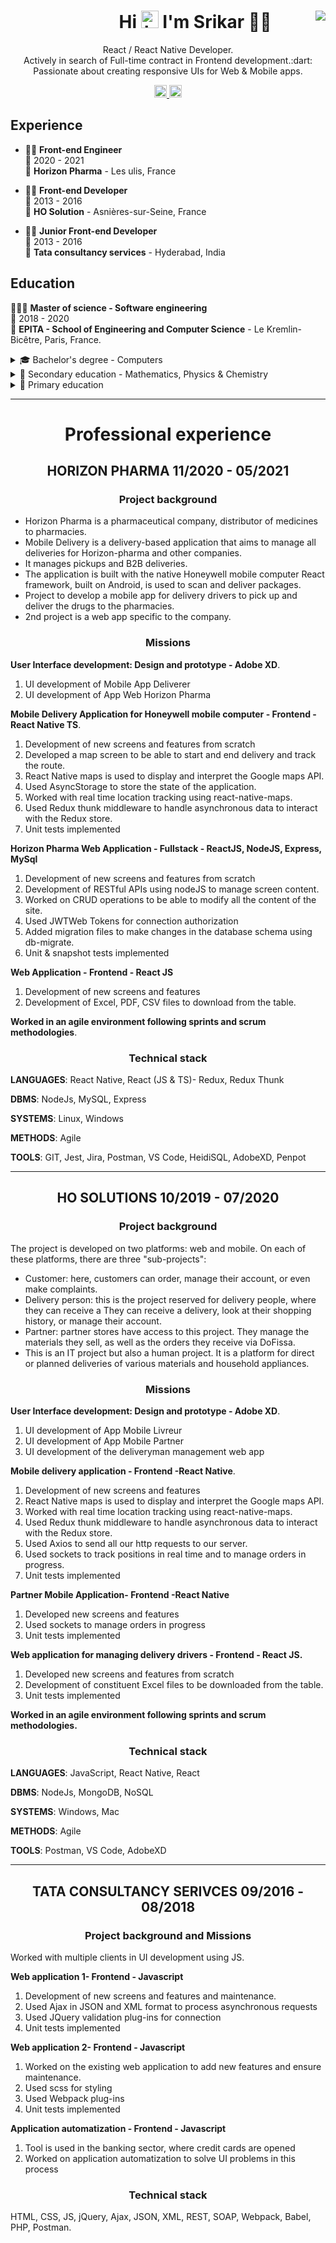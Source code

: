 <h1 align='center'>
  &nbsp;&nbsp;&nbsp;&nbsp;&nbsp;&nbsp;&nbsp;&nbsp;&nbsp;&nbsp;&nbsp;&nbsp;&nbsp;&nbsp;&nbsp;
 Hi  
 <img src="https://user-images.githubusercontent.com/1303154/88677602-1635ba80-d120-11ea-84d8-d263ba5fc3c0.gif" width="28px" alt="hi"> 
 I'm Srikar 👨‍💻
 <a href='https://github.com/Vijaysreekar4994'><img align="right" src="https://img.shields.io/badge/Fran%C3%A7ais-FR-blue" /></a>
</h1>


<p align='center'> 
   React / React Native Developer. <br />
   Actively in search of Full-time contract in Frontend development.:dart: <br />
   Passionate about creating responsive UIs for Web & Mobile apps.
</p>

<p align='center'>
   <a href="https://www.linkedin.com/in/pvsb/">
    <img height="20px" src="https://img.shields.io/badge/linkedin-%230077B5.svg?&style=for-the-badge&logo=linkedin&logoColor=white" />
  </a>
		<a href='mailto:pvsrikar@mail.fr'>
		<img height="20px" src="https://img.shields.io/badge/pvsrikar%40mail.fr-%F0%9F%93%A7-lightgrey" />
	</a>
</p>




## Experience

- 👨‍💻 **Front-end Engineer**\
📆 2020 - 2021\
📍 **Horizon Pharma** - Les ulis, France

- 👨‍💻 **Front-end Developer**\
📆 2013 - 2016\
📍 **HO Solution** - Asnières-sur-Seine, France

- 👨‍💻 **Junior Front-end Developer**\
📆 2013 - 2016\
📍 **Tata consultancy services** - Hyderabad, India

## Education
👨🏽‍🎓 **Master of science - Software engineering**\
📆 2018 - 2020\
📍 **EPITA - School of Engineering and Computer Science** - Le Kremlin-Bicêtre, Paris, France.

<details>
<summary>🎓 Bachelor's degree - Computers</summary>
 
📆 2012 - 2015\
📍 Osmania university - Hyderabad, India.
</details>

<details>
<summary>🏫 Secondary education - Mathematics, Physics & Chemistry</summary>

📆 2010 - 2012\
📍 Narayana Junior College - Hyderabad, India.
</details>

<details>
<summary>🏫 Primary education</summary>
 
📆 2000 - 2010\
📍 ShantiNiketan High school - Hyderabad, India.
</details>


---

<h1 align="center">Professional experience</h1>
<h2 align="center">HORIZON PHARMA 11/2020 - 05/2021</h2>
<h3 align="center">Project background</h3>

- Horizon Pharma is a pharmaceutical company, distributor of medicines to pharmacies.
- Mobile Delivery is a delivery-based application that aims to manage all deliveries for Horizon-pharma and other companies.
- It manages pickups and B2B deliveries.
- The application is built with the native Honeywell mobile computer React framework, built on Android, is used to scan and deliver packages.
- Project to develop a mobile app for delivery drivers to pick up and deliver the drugs to the pharmacies.
- 2nd project is a web app specific to the company.

<h3 align="center">Missions</h3>

**User Interface development: Design and prototype - Adobe XD**.
1. UI development of Mobile App Deliverer
2. UI development of App Web Horizon Pharma

**Mobile Delivery Application for Honeywell mobile computer - Frontend -React Native TS**.

1. Development of new screens and features from scratch
2. Developed a map screen to be able to start and end delivery and track the route.
3. React Native maps is used to display and interpret the Google maps API.
4. Used AsyncStorage to store the state of the application.
5. Worked with real time location tracking using react-native-maps.
6. Used Redux thunk middleware to handle asynchronous data to interact with the Redux store.
7. Unit tests implemented

**Horizon Pharma Web Application - Fullstack - ReactJS, NodeJS, Express, MySql**

1. Development of new screens and features from scratch
2. Development of RESTful APIs using nodeJS to manage screen content.
3. Worked on CRUD operations to be able to modify all the content of the site.
4. Used JWTWeb Tokens for connection authorization
5. Added migration files to make changes in the database schema using db-migrate.
6. Unit & snapshot tests implemented

**Web Application - Frontend - React JS**

1. Development of new screens and features
2. Development of Excel, PDF, CSV files to download from the table.

**Worked in an agile environment following sprints and scrum methodologies**.

<h3 align="center">Technical stack</h3>

**LANGUAGES**: React Native, React (JS & TS)- Redux, Redux Thunk

**DBMS**: NodeJs, MySQL, Express

**SYSTEMS**: Linux, Windows

**METHODS**: Agile

**TOOLS**: GIT, Jest, Jira, Postman, VS Code, HeidiSQL, AdobeXD, Penpot

---


<h2 align="center">HO SOLUTIONS 10/2019 - 07/2020</h2>
<h3 align="center">Project background</h3>

The project is developed on two platforms: web and mobile.
On each of these platforms, there are three "sub-projects":
- Customer: here, customers can order, manage their account, or even
make complaints.
- Delivery person: this is the project reserved for delivery people, where they can receive a
They can receive a delivery, look at their shopping history, or manage their account.
- Partner: partner stores have access to this project. They manage the
materials they sell, as well as the orders they receive via DoFissa.
- This is an IT project but also a human project. It is a platform for direct or planned deliveries of various materials and household appliances. 


<h3 align="center">Missions</h3>

**User Interface development: Design and prototype - Adobe XD**.

1. UI development of App Mobile Livreur
2. UI development of App Mobile Partner
3. UI development of the deliveryman management web app

**Mobile delivery application - Frontend -React Native**.

1. Development of new screens and features
2. React Native maps is used to display and interpret the Google maps API.
3. Worked with real time location tracking using react-native-maps.
4. Used Redux thunk middleware to handle asynchronous data to interact with the Redux store.
5. Used Axios to send all our http requests to our server.
6. Used sockets to track positions in real time and to manage orders in progress.
7. Unit tests implemented

**Partner Mobile Application- Frontend -React Native**

1. Developed new screens and features
2. Used sockets to manage orders in progress
3. Unit tests implemented

**Web application for managing delivery drivers - Frontend - React JS.**

1. Developed new screens and features from scratch
2. Development of constituent Excel files to be downloaded from the table.
3. Unit tests implemented

**Worked in an agile environment following sprints and scrum methodologies.**

<h3 align="center">Technical stack</h3>

**LANGUAGES**: JavaScript, React Native, React 

**DBMS**: NodeJs, MongoDB, NoSQL

**SYSTEMS**: Windows, Mac

**METHODS**: Agile

**TOOLS**: Postman, VS Code, AdobeXD 

---

<h2 align="center">TATA CONSULTANCY SERIVCES 09/2016 - 08/2018</h2>
<h3 align="center">Project background and Missions</h3>

Worked with multiple clients in UI development using JS.

**Web application 1- Frontend - Javascript**

1. Development of new screens and features and maintenance.
2. Used Ajax in JSON and XML format to process asynchronous requests
3. Used JQuery validation plug-ins for connection
4. Unit tests implemented

**Web application 2- Frontend - Javascript**

1. Worked on the existing web application to add new features and ensure maintenance.
2. Used scss for styling
3. Used Webpack plug-ins
4. Unit tests implemented

**Application automatization - Frontend - Javascript**

1. Tool is used in the banking sector, where credit cards are opened
2. Worked on application automatization to solve UI problems in this process

<h3 align="center">Technical stack</h3>

HTML, CSS, JS, jQuery, Ajax, JSON, XML, REST, SOAP, Webpack, Babel, PHP, Postman.
